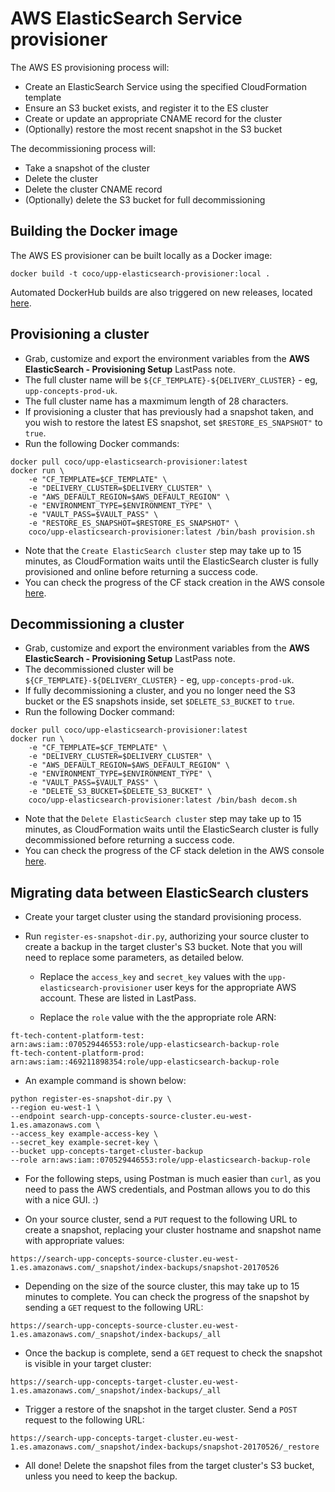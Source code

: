 # AWS ElasticSearch Service provisioner

The AWS ES provisioning process will:

 * Create an ElasticSearch Service using the specified CloudFormation template
 * Ensure an S3 bucket exists, and register it to the ES cluster
 * Create or update an appropriate CNAME record for the cluster
 * (Optionally) restore the most recent snapshot in the S3 bucket

The decommissioning process will:

 * Take a snapshot of the cluster
 * Delete the cluster
 * Delete the cluster CNAME record
 * (Optionally) delete the S3 bucket for full decommissioning

## Building the Docker image
The AWS ES provisioner can be built locally as a Docker image:

`docker build -t coco/upp-elasticsearch-provisioner:local .`

Automated DockerHub builds are also triggered on new releases, located [here](https://hub.docker.com/r/coco/upp-elasticsearch-provisioner/).

## Provisioning a cluster
- Grab, customize and export the environment variables from the **AWS ElasticSearch - Provisioning Setup** LastPass note.
- The full cluster name will be `${CF_TEMPLATE}-${DELIVERY_CLUSTER}` - eg, `upp-concepts-prod-uk`.
- The full cluster name has a maxmimum length of 28 characters.
- If provisioning a cluster that has previously had a snapshot taken, and you wish to restore the latest ES snapshot, set `$RESTORE_ES_SNAPSHOT"` to `true`.
- Run the following Docker commands:
```
docker pull coco/upp-elasticsearch-provisioner:latest
docker run \
    -e "CF_TEMPLATE=$CF_TEMPLATE" \
    -e "DELIVERY_CLUSTER=$DELIVERY_CLUSTER" \
    -e "AWS_DEFAULT_REGION=$AWS_DEFAULT_REGION" \
    -e "ENVIRONMENT_TYPE=$ENVIRONMENT_TYPE" \
    -e "VAULT_PASS=$VAULT_PASS" \
    -e "RESTORE_ES_SNAPSHOT=$RESTORE_ES_SNAPSHOT" \
    coco/upp-elasticsearch-provisioner:latest /bin/bash provision.sh
```

- Note that the `Create ElasticSearch cluster` step may take up to 15 minutes, as CloudFormation waits until the ElasticSearch cluster is fully provisioned and online before returning a success code.
- You can check the progress of the CF stack creation in the AWS console [here](https://eu-west-1.console.aws.amazon.com/cloudformation/home?region=eu-west-1#/stacks).

## Decommissioning a cluster
- Grab, customize and export the environment variables from the **AWS ElasticSearch - Provisioning Setup** LastPass note.
- The decommissioned cluster will be `${CF_TEMPLATE}-${DELIVERY_CLUSTER}` - eg, `upp-concepts-prod-uk`.
- If fully decommissioning a cluster, and you no longer need the S3 bucket or the ES snapshots inside, set `$DELETE_S3_BUCKET` to `true`.
- Run the following Docker command:
```
docker pull coco/upp-elasticsearch-provisioner:latest
docker run \
    -e "CF_TEMPLATE=$CF_TEMPLATE" \
    -e "DELIVERY_CLUSTER=$DELIVERY_CLUSTER" \
    -e "AWS_DEFAULT_REGION=$AWS_DEFAULT_REGION" \
    -e "ENVIRONMENT_TYPE=$ENVIRONMENT_TYPE" \
    -e "VAULT_PASS=$VAULT_PASS" \
    -e "DELETE_S3_BUCKET=$DELETE_S3_BUCKET" \
    coco/upp-elasticsearch-provisioner:latest /bin/bash decom.sh
```

- Note that the `Delete ElasticSearch cluster` step may take up to 15 minutes, as CloudFormation waits until the ElasticSearch cluster is fully decommissioned before returning a success code.
- You can check the progress of the CF stack deletion in the AWS console [here](https://eu-west-1.console.aws.amazon.com/cloudformation/home?region=eu-west-1#/stacks).

## Migrating data between ElasticSearch clusters
- Create your target cluster using the standard provisioning process.

- Run `register-es-snapshot-dir.py`, authorizing your source cluster to create a backup in the target cluster's S3 bucket. Note that you will need to replace some parameters, as detailed below.

    - Replace the `access_key` and `secret_key` values with the `upp-elasticsearch-provisioner` user keys for the appropriate AWS account. These are listed in LastPass.

    - Replace the `role` value with the the appropriate role ARN:
```
ft-tech-content-platform-test:
arn:aws:iam::070529446553:role/upp-elasticsearch-backup-role
ft-tech-content-platform-prod:
arn:aws:iam::469211898354:role/upp-elasticsearch-backup-role
```

- An example command is shown below:
```
python register-es-snapshot-dir.py \
--region eu-west-1 \
--endpoint search-upp-concepts-source-cluster.eu-west-1.es.amazonaws.com \
--access_key example-access-key \
--secret_key example-secret-key \
--bucket upp-concepts-target-cluster-backup
--role arn:aws:iam::070529446553:role/upp-elasticsearch-backup-role
```

- For the following steps, using Postman is much easier than `curl`, as you need to pass the AWS credentials, and Postman allows you to do this with a nice GUI. :)

- On your source cluster, send a `PUT` request to the following URL to create a snapshot, replacing your cluster hostname and snapshot name with appropriate values:
```
https://search-upp-concepts-source-cluster.eu-west-1.es.amazonaws.com/_snapshot/index-backups/snapshot-20170526
```

- Depending on the size of the source cluster, this may take up to 15 minutes to complete. You can check the progress of the snapshot by sending a `GET` request to the following URL:
```
https://search-upp-concepts-source-cluster.eu-west-1.es.amazonaws.com/_snapshot/index-backups/_all
```

- Once the backup is complete, send a `GET` request to check the snapshot is visible in your target cluster:
```
https://search-upp-concepts-target-cluster.eu-west-1.es.amazonaws.com/_snapshot/index-backups/_all
```

- Trigger a restore of the snapshot in the target cluster. Send a `POST` request to the following URL:
```
https://search-upp-concepts-target-cluster.eu-west-1.es.amazonaws.com/_snapshot/index-backups/snapshot-20170526/_restore
```

- All done! Delete the snapshot files from the target cluster's S3 bucket, unless you need to keep the backup.